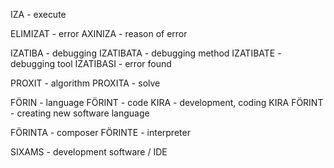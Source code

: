 IZA - execute

ELIMIZAT - error
AXINIZA - reason of error

IZATIBA - debugging
IZATIBATA - debugging method
IZATIBATE - debugging tool
IZATIBASI - error found

PROXIT - algorithm
PROXITA - solve

FÖRIN - language
FÖRINT - code
KIRA - development, coding
KIRA FÖRINT - creating new software language

FÖRINTA - composer
FÖRINTE - interpreter

SIXAMS - development software / IDE
